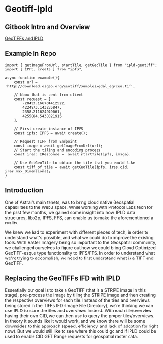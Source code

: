 # Geotiff-Ipld

## Gitbook Intro and Overview
[GeoTIFFs and IPLD](https://docs.astral.global/develop/ipld-and-geotiffs)

## Example in Repo
``` 
import { getImageFromUrl, startTile, getGeoTile } from "ipld-geotiff";
import { IPFS, create } from "ipfs";

async function example(){
    const url = 'http://download.osgeo.org/geotiff/samples/gdal_eg/cea.tif';
    
    // bbox that is sent from client
    const request = [
        -28493.166784412522,
        4224973.143255847,
        2358.211624949061,
        4255884.5438021915
    ];
    
    // First create instance of IPFS
    const ipfs: IPFS = await create();
    
    // Request TIFF from Endpoint
    const image = await getImageFromUrl(url);
    // Start the tiling and encoding process 
    const ires: IResponse =  await startTile(ipfs, image);

    // Use GetGeoTile to obtain the tile that you would like
    const tiff_of_tile = await getGeoTile(ipfs, ires.cid, ires.max_Dimensions);
}
```

## Introduction
One of Astral's main tenets, was to bring cloud native Geospatial capabilities to the Web3 space. While working with Protocol Labs tech for the past few months, we gained some insight into how, IPLD data structures, libp2p, IPFS, FFS, can enable us to make the aforementioned a reality.

We knew we had to experiment with different pieces of tech, in order to understand what's possible, and what we could do to improve the existing tools. With Raster Imagery being so important to the Geospatial community, we challenged ourselves to figure out how we could  bring Cloud Optimized GeoTIFF-esque type functionality to IPFS/FFS. In order to understand what we're trying to accomplish, we need to first understand what is a TIFF and GeoTIFF.


## Replacing the GeoTIFFs IFD with IPLD
Essentially our goal is to take a GeoTIFF (that is a STRIPE image in this stage), pre-process the image by tiling the STRIPE image and then creating the respective overviews for each tile. Instead of the tiles and overviews being stored in the TIFFs IFD (Image File Directory), we’re thinking we can use IPLD to store the tiles and overviews instead. With each tile/overview having their own CID, we can then use  to query the proper tiles/overviews. 
In theory it sounds like it would work, and we know there will be some downsides to this approach (speed, efficiency, and lack of adoption for right now). But we would still like to see where this could go and if IPLD could be used to enable CID GET Range requests for geospatial raster data. 
